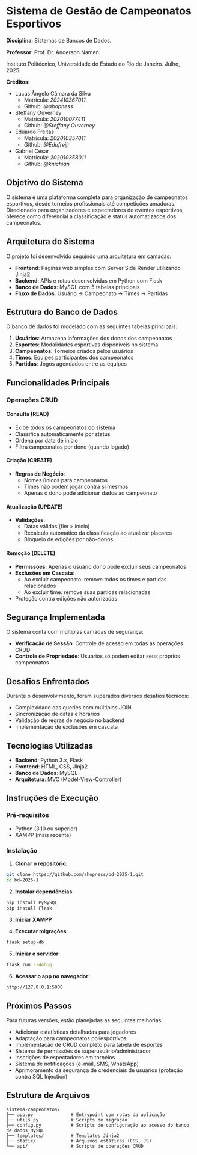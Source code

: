 # Sistema de Gestão de Campeonatos Esportivos

**Disciplina**: Sistemas de Bancos de Dados.

**Professor**: Prof. Dr. Anderson Namen.

Instituto Politécnico, Universidade do Estado do Rio de Janeiro. Julho, 2025.

**Créditos**:
- Lucas Ângelo Câmara da Silva
  - Matrícula: *202410367011*
  - Github: *@ahopness*
- Steffany Ouverney
  - Matrícula: *202010077411*
  - Github: *@Steffany Ouverney*
- Eduardo Freitas
  - Matrícula: *202010357011*
  - Github: *@Edufreijr*
- Gabriel César
  - Matrícula: *202010358011*
  - Github: *@knichian*

## Objetivo do Sistema

O sistema é uma plataforma completa para organização de campeonatos esportivos, desde torneios profissionais até competições amadoras. Direcionado para organizadores e espectadores de eventos esportivos, oferece como diferencial a classificação e status automatizados dos campeonatos.

## Arquitetura do Sistema

O projeto foi desenvolvido seguindo uma arquitetura em camadas:

- **Frontend**: Páginas web simples com Server Side Render utilizando Jinja2
- **Backend**: APIs e rotas desenvolvidas em Python com Flask
- **Banco de Dados**: MySQL com 5 tabelas principais
- **Fluxo de Dados**: Usuário → Campeonato → Times → Partidas

## Estrutura do Banco de Dados

O banco de dados foi modelado com as seguintes tabelas principais:

1. **Usuários**: Armazena informações dos donos dos campeonatos
2. **Esportes**: Modalidades esportivas disponíveis no sistema
3. **Campeonatos**: Torneios criados pelos usuários
4. **Times**: Equipes participantes dos campeonatos
5. **Partidas**: Jogos agendados entre as equipes

## Funcionalidades Principais

### Operações CRUD

#### Consulta (READ)
- Exibe todos os campeonatos do sistema
- Classifica automaticamente por status
- Ordena por data de início
- Filtra campeonatos por dono (quando logado)

#### Criação (CREATE)
- **Regras de Negócio**:
  - Nomes únicos para campeonatos
  - Times não podem jogar contra si mesmos
  - Apenas o dono pode adicionar dados ao campeonato

#### Atualização (UPDATE)
- **Validações**:
  - Datas válidas (fim > início)
  - Recalculo automático da classificação ao atualizar placares
  - Bloqueio de edições por não-donos

#### Remoção (DELETE)
- **Permissões**: Apenas o usuário dono pode excluir seus campeonatos
- **Exclusões em Cascata**:
  - Ao excluir campeonato: remove todos os times e partidas relacionados
  - Ao excluir time: remove suas partidas relacionadas
- Proteção contra edições não autorizadas

## Segurança Implementada

O sistema conta com múltiplas camadas de segurança:

- **Verificação de Sessão**: Controle de acesso em todas as operações CRUD
- **Controle de Propriedade**: Usuários só podem editar seus próprios campeonatos

## Desafios Enfrentados

Durante o desenvolvimento, foram superados diversos desafios técnicos:

- Complexidade das queries com múltiplos JOIN
- Sincronização de datas e horários
- Validação de regras de negócio no backend
- Implementação de exclusões em cascata

## Tecnologias Utilizadas

- **Backend**: Python 3.x, Flask
- **Frontend**: HTML, CSS, Jinja2
- **Banco de Dados**: MySQL
- **Arquitetura**: MVC (Model-View-Controller)

## Instruções de Execução

### Pré-requisitos

- Python (3.10 ou superior)
- XAMPP (mais recente)

### Instalação

1. **Clonar o repositório**:
```bash
git clone https://github.com/ahopness/bd-2025-1.git
cd bd-2025-1
```

2. **Instalar dependências**:
```bash
pip install PyMySQL
pip install Flask
```

3. **Iniciar XAMPP**

4. **Executar migrações**:
```bash
flask setup-db
```

5. **Iniciar o servidor**:
```bash
flask run --debug
```

6. **Acessar o app no navegador**:
```
http://127.0.0.1:5000
```

## Próximos Passos

Para futuras versões, estão planejadas as seguintes melhorias:

- Adicionar estatísticas detalhadas para jogadores
- Adaptação para campeonatos poliesportivos
- Implementação de CRUD completo para tabela de esportes
- Sistema de permissões de superusuário/administrador
- Inscrições de espectadores em torneios
- Sistema de notificações (e-mail, SMS, WhatsApp)
- Aprimoramento da segurança de credenciais de usuários (proteção contra SQL Injection)

## Estrutura de Arquivos

```
sistema-campeonatos/
├── app.py              # Entrypoint com rotas da aplicação
├── utils.py            # Scripts de migração
├── config.py           # Scripts de configuração ao acesso do banco de dados MySQL
├── templates/          # Templates Jinja2
├── static/             # Arquivos estáticos (CSS, JS)
└── api/                # Scripts de operações CRUD 
```
